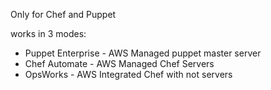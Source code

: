 
Only for Chef and Puppet

works in 3 modes:

- Puppet Enterprise - AWS Managed puppet master server
- Chef Automate - AWS Managed Chef Servers
- OpsWorks - AWS Integrated Chef with not servers